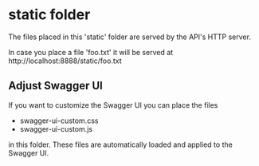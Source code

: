 # static folder

The files placed in this 'static' folder are served by the API's HTTP server.

In case you place a file 'foo.txt' it will be served at
http://localhost:8888/static/foo.txt

## Adjust Swagger UI

If you want to customize the Swagger UI you can place the files

  - swagger-ui-custom.css
  - swagger-ui-custom.js

in this folder. These files are automatically loaded and applied to the
Swagger UI.
